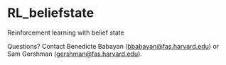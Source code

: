 # RL_beliefstate
Reinforcement learning with belief state

Questions? Contact Benedicte Babayan (bbabayan@fas.harvard.edu) or Sam Gershman (gershman@fas.harvard.edu).
